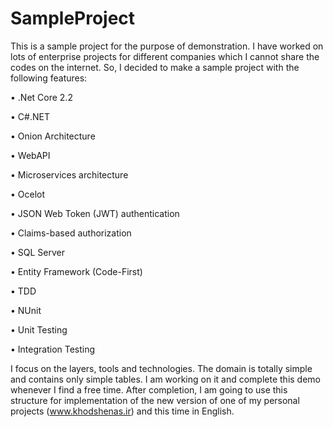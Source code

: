 # SampleProject
This is a sample project for the purpose of demonstration. 
I have worked on lots of enterprise projects for different companies which I cannot share the codes on the internet. 
So, I decided to make a sample project with the following features: 

• .Net Core 2.2

• C#.NET 

• Onion Architecture

• WebAPI 

• Microservices architecture

• Ocelot 

• JSON Web Token (JWT) authentication 

• Claims-based authorization

• SQL Server 

• Entity Framework (Code-First)

• TDD 

• NUnit

• Unit Testing

• Integration Testing

I focus on the layers, tools and technologies. 
The domain is totally simple and contains only simple tables. 
I am working on it and complete this demo whenever I find a free time. 
After completion, I am going to use this structure for implementation of the new version of one of my personal projects (www.khodshenas.ir) and this time in English.
